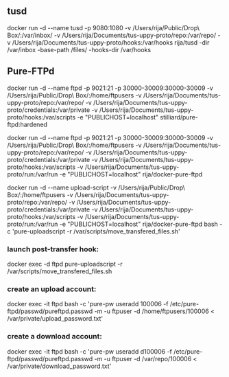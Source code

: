 ## tusd

docker run -d --name tusd -p 9080:1080 -v /Users/rija/Public/Drop\ Box/:/var/inbox/  -v /Users/rija/Documents/tus-uppy-proto/repo:/var/repo/ -v /Users/rija/Documents/tus-uppy-proto/hooks:/var/hooks rija/tusd -dir /var/inbox -base-path /files/ -hooks-dir /var/hooks


## Pure-FTPd

docker run -d --name ftpd -p 9021:21 -p 30000-30009:30000-30009 -v /Users/rija/Public/Drop\ Box/:/home/ftpusers -v /Users/rija/Documents/tus-uppy-proto/repo:/var/repo/ -v /Users/rija/Documents/tus-uppy-proto/credentials:/var/private -v /Users/rija/Documents/tus-uppy-proto/hooks:/var/scripts -e "PUBLICHOST=localhost" stilliard/pure-ftpd:hardened

docker run -d --name ftpd -p 9021:21 -p 30000-30009:30000-30009 -v /Users/rija/Public/Drop\ Box/:/home/ftpusers -v /Users/rija/Documents/tus-uppy-proto/repo:/var/repo/ -v /Users/rija/Documents/tus-uppy-proto/credentials:/var/private -v /Users/rija/Documents/tus-uppy-proto/hooks:/var/scripts -v /Users/rija/Documents/tus-uppy-proto/run:/var/run -e "PUBLICHOST=localhost" rija/docker-pure-ftpd

docker run -d --name upload-script  -v /Users/rija/Public/Drop\ Box/:/home/ftpusers -v /Users/rija/Documents/tus-uppy-proto/repo:/var/repo/ -v /Users/rija/Documents/tus-uppy-proto/credentials:/var/private -v /Users/rija/Documents/tus-uppy-proto/hooks:/var/scripts -v /Users/rija/Documents/tus-uppy-proto/run:/var/run -e "PUBLICHOST=localhost" rija/docker-pure-ftpd bash -c 'pure-uploadscript -r /var/scripts/move_transfered_files.sh'


### launch post-transfer hook:

docker exec -d ftpd pure-uploadscript -r /var/scripts/move_transfered_files.sh

### create an upload account:

docker exec -it ftpd bash -c 'pure-pw useradd 100006 -f /etc/pure-ftpd/passwd/pureftpd.passwd -m -u ftpuser -d /home/ftpusers/100006  < /var/private/upload_password.txt'

### create a download account:

docker exec -it ftpd bash -c 'pure-pw useradd d100006 -f /etc/pure-ftpd/passwd/pureftpd.passwd -m -u ftpuser -d /var/repo/100006  < /var/private/download_password.txt'